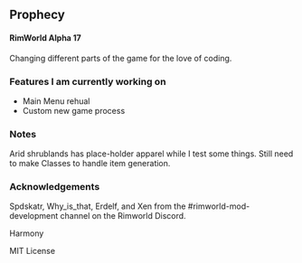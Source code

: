 ## Prophecy 
#### RimWorld Alpha 17

Changing different parts of the game for the love of coding.

### Features I am currently working on

- Main Menu rehual
- Custom new game process

### Notes

Arid shrublands has place-holder apparel while I test some things. Still need to make Classes to handle item generation.

### Acknowledgements

Spdskatr, Why_is_that, Erdelf, and Xen from the #rimworld-mod-development channel on the Rimworld Discord.

 Harmony

 MIT License
